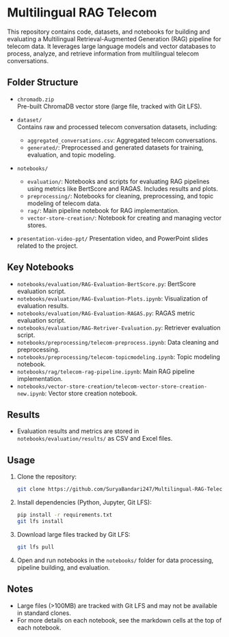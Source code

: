 # Multilingual RAG Telecom

This repository contains code, datasets, and notebooks for building and evaluating a Multilingual Retrieval-Augmented Generation (RAG) pipeline for telecom data. It leverages large language models and vector databases to process, analyze, and retrieve information from multilingual telecom conversations.


## Folder Structure

- `chromadb.zip`  
  Pre-built ChromaDB vector store (large file, tracked with Git LFS).

- `dataset/`  
  Contains raw and processed telecom conversation datasets, including:
  - `aggregated_conversations.csv`: Aggregated telecom conversations.
  - `generated/`: Preprocessed and generated datasets for training, evaluation, and topic modeling.

- `notebooks/`
  - `evaluation/`: Notebooks and scripts for evaluating RAG pipelines using metrics like BertScore and RAGAS. Includes results and plots.
  - `preprocessing/`: Notebooks for cleaning, preprocessing, and topic modeling of telecom data.
  - `rag/`: Main pipeline notebook for RAG implementation.
  - `vector-store-creation/`: Notebook for creating and managing vector stores.

- `presentation-video-ppt/`
  Presentation video, and PowerPoint slides related to the project.

## Key Notebooks

- `notebooks/evaluation/RAG-Evaluation-BertScore.py`: BertScore evaluation script.
- `notebooks/evaluation/RAG-Evaluation-Plots.ipynb`: Visualization of evaluation results.
- `notebooks/evaluation/RAG-Evaluation-RAGAS.py`: RAGAS metric evaluation script.
- `notebooks/evaluation/RAG-Retriver-Evaluation.py`: Retriever evaluation script.
- `notebooks/preprocessing/telecom-preprocess.ipynb`: Data cleaning and preprocessing.
- `notebooks/preprocessing/telecom-topicmodeling.ipynb`: Topic modeling notebook.
- `notebooks/rag/telecom-rag-pipeline.ipynb`: Main RAG pipeline implementation.
- `notebooks/vector-store-creation/telecom-vector-store-creation-new.ipynb`: Vector store creation notebook.

## Results

- Evaluation results and metrics are stored in `notebooks/evaluation/results/` as CSV and Excel files.

## Usage

1. Clone the repository:
   ```sh
   git clone https://github.com/SuryaBandari247/Multilingual-RAG-Telecom.git
   ```
2. Install dependencies (Python, Jupyter, Git LFS):
   ```sh
   pip install -r requirements.txt
   git lfs install
   ```
3. Download large files tracked by Git LFS:
   ```sh
   git lfs pull
   ```
4. Open and run notebooks in the `notebooks/` folder for data processing, pipeline building, and evaluation.

## Notes
- Large files (>100MB) are tracked with Git LFS and may not be available in standard clones.
- For more details on each notebook, see the markdown cells at the top of each notebook.


